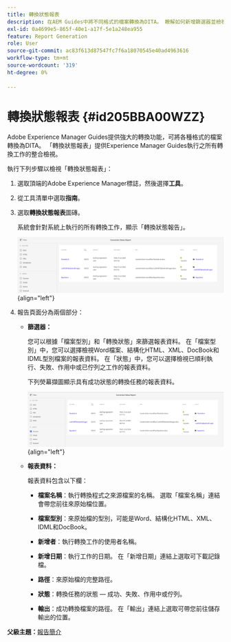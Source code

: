 ```yaml
---
title: 轉換狀態報表
description: 在AEM Guides中將不同格式的檔案轉換為DITA。 瞭解如何新增篩選器並檢視轉換狀態報告。
exl-id: 0a4699e5-865f-40e1-a17f-5e1a248ea955
feature: Report Generation
role: User
source-git-commit: ac83f613d87547fc7f6a18070545e40ad4963616
workflow-type: tm+mt
source-wordcount: '319'
ht-degree: 0%

---
```


# 轉換狀態報表 {#id205BBA00WZZ}

Adobe Experience Manager Guides提供強大的轉換功能，可將各種格式的檔案轉換為DITA。 「轉換狀態報表」提供Experience Manager Guides執行之所有轉換工作的整合檢視。

執行下列步驟以檢視「轉換狀態報表」：

1. 選取頂端的Adobe Experience Manager標誌，然後選擇&#x200B;**工具**。

1. 從工具清單中選取&#x200B;**指南**。

1. 選取&#x200B;**轉換狀態報表**&#x200B;圖磚。

   系統會針對系統上執行的所有轉換工作，顯示「轉換狀態報告」。

   ![](images/conversion-status-report-new.png){align="left"}

1. 報告頁面分為兩個部分：

   - **篩選器：**

     您可以根據「檔案型別」和「轉換狀態」來篩選報表資料。 在「檔案型別」中，您可以選擇檢視Word檔案、結構化HTML、XML、DocBook和IDML型別檔案的報表資料。 在「狀態」中，您可以選擇檢視已順利執行、失敗、作用中或已佇列之工作的報表資料。

     下列熒幕擷圖顯示具有成功狀態的轉換任務的報表資料。

     ![](images/conversion-report-failed-active-queued-new.png){align="left"}

   - **報表資料：**

     報表資料包含以下欄：

      - **檔案名稱**：執行轉換程式之來源檔案的名稱。 選取「檔案名稱」連結會帶您前往來原始檔位置。

      - **檔案型別**：來原始檔的型別，可能是Word、結構化HTML、XML、IDML和DocBook。

      - **新增者**：執行轉換工作的使用者名稱。

      - **新增日期**：執行工作的日期。 在「新增日期」連結上選取可下載記錄檔。

      - **路徑**：來原始檔的完整路徑。

      - **狀態**：轉換任務的狀態 — 成功、失敗、作用中或佇列。

      - **輸出**：成功轉換檔案的路徑。 在「輸出」連結上選取可帶您前往儲存輸出的位置。


**父級主題：**[&#x200B;報告簡介](reports-intro.md)
